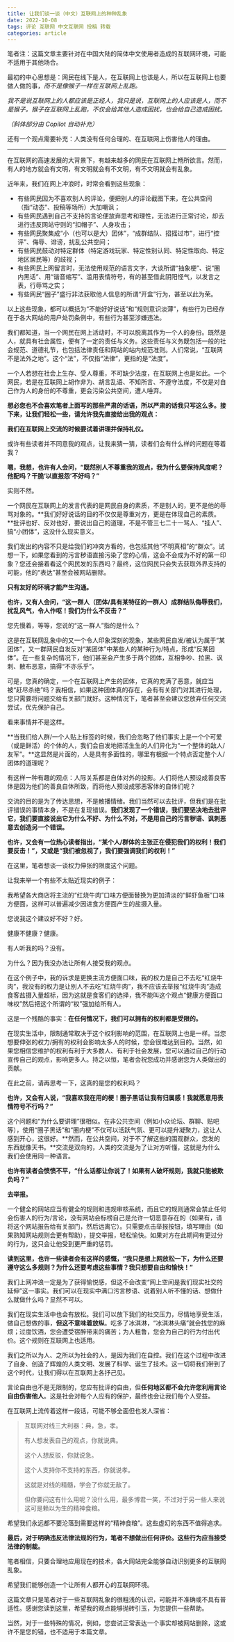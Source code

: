 ```yaml
---
title: 让我们谈一谈（中文）互联网上的种种乱象
date: 2022-10-08
tags: 评论 互联网 中文互联网 投稿 转载
categories: article
---
```


笔者注：这篇文章主要针对在中国大陆的简体中文使用者造成的互联网环境，可能不适用于其他场合。

最初的中心思想是：网民在线下是人，在互联网上也该是人，所以在互联网上也要做人做的事，_而不是像猴子一样在互联网上乱跑。_

_我不是说互联网上的人都应该是正经人，我只是说，互联网上的人应该是人，而不是猴子。猴子在互联网上乱跑，不仅会给其他人造成困扰，也会给自己造成困扰。_

_（斜体部分由 Copilot 自动补充）_

还有一个观点需要补充：人类没有任何合理的、在互联网上伤害他人的理由。

---

在互联网的高速发展的大背景下，有越来越多的网民在互联网上畅所欲言。然而，有人的地方就会有文明，有文明就会有不文明，有不文明就会有乱象。

近年来，我们在网上冲浪时，时常会看到这些现象：

- 有些网民因为不喜欢别人的评论，便把别人的评论截图下来，在公共空间（指“动态”、投稿等场所）大加嘲讽；
- 有些网民遇到自己不支持的言论便放弃思考和理性，无法进行正常讨论，却去进行违反网站守则的“扣帽子”、人身攻击；
- 有些网民聚集成“小（也可以是大）团体”，“成群结队、招摇过市”，进行“控评”、侮辱、诽谤，扰乱公共空间；
- 有些网民鼓动对特定群体（特定游戏玩家、特定性别认同、特定性取向、特定地区居民等）的歧视；
- 有些网民上网留言时，无法使用规范的语言文字，大谈所谓“抽象梗”、说“圈内黑话”、用“谐音缩写”、滥用表情符号，有的甚至借此阴阳怪气，以发言之表，行辱骂之实；
- 有些网民“圈子”盛行非法获取他人信息的所谓“开盒”行为，甚至以此为荣。

以上这些现象，都可以概括为“不能好好说话”和“规则意识淡薄”，有些行为已经存在于各大网站的用户处罚条例中，有些行为甚至涉嫌违法。

我们都知道，当一个网民在网上活动时，不可以脱离其作为一个人的身份。既然是人，就具有社会属性，便有了一定的责任与义务。这些责任与义务既包括一般的社会规范、道德礼节，也包括法律责任和网站的站内规范准则。人们常说，“互联网不是法外之地”。这个“法”，不仅指“法律”，更指的是“法度”。

一个人若想在社会上生存、受人尊重，不可缺少法度，在互联网上也是如此。一个网民，若是在互联网上胡作非为、胡言乱语、不知所言、不遵守法度，不仅是对自己作为人的身份的不尊重，更会污染公共空间，遭人唾弃。

**想必您也不会喜欢笔者上面写的那些严肃的话语，所以严肃的话我只写这么多。接下来，让我们轻松一些，请允许我先直接给出我的观点：**

**我们在互联网上交流的时候要试着讲理并保持礼仪。**

或许有些读者并不同意我的观点，让我来猜一猜，读者们会有什么样的问题在等着我？

**嗯，我想，也许有人会问，“既然别人不尊重我的观点，我为什么要保持风度呢？他配吗？干脆‘以直报怨’不好吗？”**

实则不然。

一个网民在互联网上的发言代表的是网民自身的素质，不是别人的，更不是他的辱骂对象的。**我们好好说话的目的不仅仅是尊重对方，更是在体现自己的素质。**批评也好、反对也好，要说出自己的道理，不是不管三七二十一骂人、“挂人”、搞“小团体”，这没什么现实意义。

我们发出的内容不只是给我们的冲突方看的，也包括其他“不明真相”的“群众”。试想一下，如果您看到的污言秽语直接污染了您的心情，这会不会成为不好的第一印象？您还会接着看这个网民发的东西吗？最终，这位网民只会失去获取外界支持的可能，他的“表达”甚至会被网站删除。

**只有友好的环境才能产生沟通。**

**也许，又有人会问，“这一群人（团体/具有某特征的一群人）成群结队侮辱我们，扰乱风气，令人作呕！我们为什么不反击？”**

您先慢着，等等，您说的“这一群人”指的是什么？

这是在互联网乱象中的又一个令人印象深刻的现象，某些网民自发/被认为属于“某团体”，又一群网民自发反对“某团体”中某些人的某种行为/特点，形成“反某团体”。在一些复杂的情况下，他们甚至会产生多于两个团体，互相争吵、拉黑、讽刺、散布恶意，搞得“不亦乐乎”。

可是，您真的确定，一个在互联网上产生的团体，它真的充满了恶意，就应当被“赶尽杀绝”吗？我相信，如果这种团体真的存在，会有有关部门对其进行处理，您只需要将问题交给有关部门就好。这种情况下，笔者甚至会建议您放弃任何交流尝试，优先保护自己。

看来事情并不是这样。

**当我们给人群/一个人贴上标签的时候，我们会忽略了他们事实上是一个个可爱（或是鲜活）的个体的人，我们会自发地把活生生的人们异化为“一个整体的敌人/友军”。**这显然是片面的，人是具有多面性的，哪里有根据一个特点否定整个人/团体的道理呢？

有这样一种有趣的观点：人际关系都是自体对外的投影。人们将他人预设成善良客体是因为他们的善良自体所致，而将他人预设成邪恶客体的自体们呢？

交流的目的是为了传达思想，不是散播情绪。我们当然可以去批评，但我们是在批评错误的事情本身，不是在复现错误。**我们发现了一个错误，我们要坚决地去批评它，我们要直接说出它为什么不好、为什么不对，不是用自己的污言秽语、讽刺恶意去创造另一个错误。**

**也许，又会有一位热心读者指出，“某个人/群体的主张正在侵犯我们的权利！我们要反击！”，又或是“我们被忽视了，我们要强调我们的权利！”**

在这里，笔者想谈一谈权力伸张的限度这个问题。

让我来举一个有些不太贴近现实的例子：

我希望各大商店将主流的“红烧牛肉”口味方便面替换为更加清淡的“鲜虾鱼板”口味方便面，这样可以普遍减少因进食方便面产生的盐摄入量。

您说我这个建议好不好？好。

健康不健康？健康。

有人听我的吗？没有。

为什么？因为我没办法让所有人接受我的观点。

在这个例子中，我的诉求是更换主流方便面口味，我的权力是自己不去吃“红烧牛肉”，我没有的权力是让别人不去吃“红烧牛肉”，我不应该去举报“红烧牛肉”造成食客盐摄入量超标，因为这就是食客们的选择，我不能叫这个观点“健康方便面口味权”然后把这个所谓的“权”强加给所有人。

这是一个残酷的事实：**在任何情况下，我们可以拥有的权利都是受限的。**

在现实生活中，限制通常取决于这个权利影响的范围，在互联网上也是一样。当您想要伸张的权力/拥有的权利会影响太多人的时候，您会很难达到目的。当然，如果您相信您维护的权利有利于大多数人、有利于社会发展，您可以通过自己的行动宣传自己的观点，影响更多人。持之以恒，笔者会祝您成功并感谢您为人类做出的贡献。

在此之前，请再思考一下，这真的是您的权利吗？

**也许，又会有人说，“我喜欢我在用的梗！圈子黑话让我有归属感！我就愿意用表情符号不行吗？”**

这个问题和“为什么要讲理”很相似。在非公共空间（例如小众论坛、群聊、贴吧等），使用“圈子黑话”和“圈内梗”不仅可以活跃气氛、更可以提升凝聚力，这让人感到开心，这很好。**然而，在公共空间，对于不了解这些的围观群众，您发的东西就像天书。**交流是双向的，人类的交流是为了让对方听懂，这就是为什么我们会使用同一种语言。

**也许有读者会愤愤不平，“什么话都让你说了！如果有人破坏规则，我就只能被欺负吗？”**

**去举报。**

一个健全的网站应当有健全的规则和违规审核系统，而且它的规则通常会禁止任何会伤害人的行为/言论，没有网站会标榜自己是允许一切恶意存在的（如果有，请将这个网站报告给有关部门，然后远离它）。只需要点击举报按钮，填写理由（如果熟知网站规则会更有帮助），提交举报，轻松愉快。如果对方在此期间有更过分的行为，这只会让他受到更严重的惩罚。

**读到这里，也许一些读者会有这样的感慨，“我只是想上网放松一下，为什么还要遵守这么多规则？为什么还要考虑这些事情？我只想要自由和愉快！”**

我们上网冲浪一定是为了获得愉悦感，但这不会改变“网上空间是我们现实社交的延伸”这一事实。我们可以在现实中满口污言秽语、说着别人听不懂的话、想做什么就做什么吗？显然不可以。

我们在现实生活中也会有放松。我们可以放下我们的社交压力，尽情地享受生活，做自己想做的事，**但这不意味着放纵**。吃多了冰淇淋，“冰淇淋头痛”就会找您的麻烦；过度饮酒，您会遭受宿醉带来的痛苦；为人粗鲁，您会为自己的行为付出代价。这个规则在互联网上也适用。

我们之所以为人、之所以为社会的人，是因为我们在自控。我们在这个过程中改进了自身、创造了辉煌的人类文明、发展了科学、诞生了技术。这一切将我们带到了这个时代，让我们得以在互联网上各抒己见。

言论自由也不是无限制的，您应有批评的自由，但**任何地区都不会允许您利用言论自由伤害他人**。这是社会对每个人应有的保护，最终也会让我们每个人受益。

在互联网上流传着这样一段话，可能不够全面但也发人深省：

> 互联网对线三大利器：典，急，孝。
>
> 有人想发表自己的观点，你就说典。
>
> 这个人想反驳，你就说急。
>
> 这个人支持你不支持的东西，你就说孝。
>
> 这就是对线的精髓，学会了你就无敌了。
>
> 但你要问这有什么用呢？没什么用，最多博君一笑，不过对于另一些人来说这可是赖以为生的精神食粮。

希望我们永远都不要沦落到需要这样的“精神食粮”。这些虚幻的东西不值得追求。

**最后，对于明确违反法律法规的行为，笔者不想做出任何评价。这些行为应当接受法律的制裁。**

笔者相信，只要合理地应用现在的技术，各大网站完全能够自动识别更多的互联网乱象。

希望我们能够创造一个让所有人都开心的互联网环境。

这篇文章只是笔者对于一些互联网乱象的很粗浅的认识，可能并不准确或不具有普适性。感谢您读到这里，希望我的观点能够抛砖引玉，为您提供一些帮助。

当然，对于一些特殊的情况，例如，您尝试正常表达一个事实却被网站删除，这或许不是您的错，也不适用于本篇文章。
